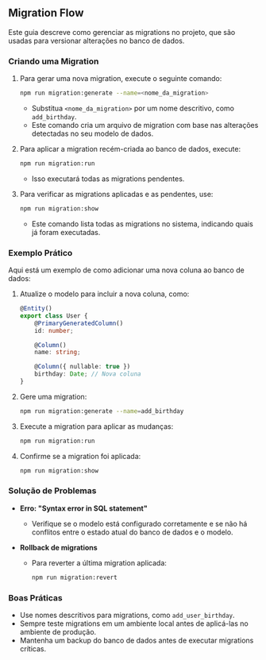 ## Migration Flow

Este guia descreve como gerenciar as migrations no projeto, que são usadas para versionar alterações no banco de dados.

### Criando uma Migration

1. Para gerar uma nova migration, execute o seguinte comando:
   ```bash
   npm run migration:generate --name=<nome_da_migration>
   ```
   - Substitua `<nome_da_migration>` por um nome descritivo, como `add_birthday`.
   - Este comando cria um arquivo de migration com base nas alterações detectadas no seu modelo de dados.

2. Para aplicar a migration recém-criada ao banco de dados, execute:
   ```bash
   npm run migration:run
   ```
   - Isso executará todas as migrations pendentes.

3. Para verificar as migrations aplicadas e as pendentes, use:
   ```bash
   npm run migration:show
   ```
   - Este comando lista todas as migrations no sistema, indicando quais já foram executadas.

### Exemplo Prático

Aqui está um exemplo de como adicionar uma nova coluna ao banco de dados:

1. Atualize o modelo para incluir a nova coluna, como:
   ```typescript
   @Entity()
   export class User {
       @PrimaryGeneratedColumn()
       id: number;

       @Column()
       name: string;

       @Column({ nullable: true })
       birthday: Date; // Nova coluna
   }
   ```

2. Gere uma migration:
   ```bash
   npm run migration:generate --name=add_birthday
   ```

3. Execute a migration para aplicar as mudanças:
   ```bash
   npm run migration:run
   ```

4. Confirme se a migration foi aplicada:
   ```bash
   npm run migration:show
   ```

### Solução de Problemas

- **Erro: "Syntax error in SQL statement"**
  - Verifique se o modelo está configurado corretamente e se não há conflitos entre o estado atual do banco de dados e o modelo.

- **Rollback de migrations**
  - Para reverter a última migration aplicada:
    ```bash
    npm run migration:revert
    ```

### Boas Práticas

- Use nomes descritivos para migrations, como `add_user_birthday`.
- Sempre teste migrations em um ambiente local antes de aplicá-las no ambiente de produção.
- Mantenha um backup do banco de dados antes de executar migrations críticas.
